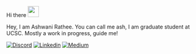 Hi there <img src="https://github.com/TheDudeThatCode/TheDudeThatCode/blob/master/Assets/Hi.gif" width="29px">

Hey, I am Ashwani Rathee. You can call me ash, I am graduate student at UCSC. Mostly a work in progress, guide me!

[![Discord](https://img.shields.io/badge/contact-me-blue?logo=discord&logoColor=white)](https://discord.gg/f2qmJnj2Vk)
[![Linkedin](https://img.shields.io/badge/contact-me-blue?logo=linkedin&logoColor=white)](https://www.linkedin.com/in/ashwani-rathee-0b7594192/)
[![Medium](https://img.shields.io/badge/contact-me-blue?logo=medium&logoColor=white)](https://medium.com/@ashwanirathee)

